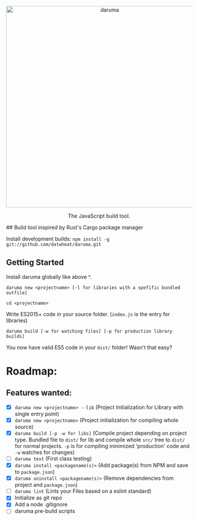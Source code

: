 <p align="center">
  <img alt="daruma" src="http://i.imgur.com/w1VPnph.png" width="546"/>
</p>

<p align="center">
  The JavaScript build tool.
</p>
##  Build tool inspired by Rust's Cargo package manager

Install development builds: `npm install -g git://github.com/datwheat/daruma.git`

## Getting Started

Install daruma globally like above ^.

`daruma new <projectname> [-l for libraries with a spefific bundled outfile]`

`cd <projectname>`

Write ES2015+ code in your source folder. (`index.js` is the entry for libraries)

`daruma build [-w for watching files] [-p for production library builds]`

You now have valid ES5 code in your `dist/` folder! Wasn't that easy?

# Roadmap:

## Features wanted:

- [x] `daruma new <projectname> --lib` (Project Initialization for Library with single entry point)
- [x] `daruma new <projectname>`  (Project initialization for compiling whole source)
- [x] `daruma build [-p -w for libs]` (Compile project depending on project type. Bundled file to `dist/` for lib and compile whole `src/` tree to `dist/` for normal projects. `-p` is for compiling minimized 'production' code and `-w` watches for changes)
- [ ] `daruma test` (First class testing)
- [x] `daruma install <packagename(s)>` (Add package(s) from NPM and save to `package.json`)
- [x] `daruma uninstall <packagename(s)>` (Remove dependencies from project and `package.json`)
- [ ] `daruma lint` (Lints your Files based on a eslint standard)
- [x] Initialize as git repo
- [x] Add a node .gitignore
- [ ] daruma pre-build scripts
